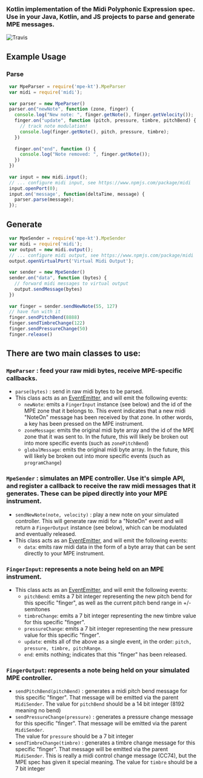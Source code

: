 
### Kotlin implementation of the Midi Polyphonic Expression spec. Use in your Java, Kotlin, and JS projects to parse and generate MPE messages.

![Travis](https://travis-ci.org/dupontgu/mpe-kt.svg?branch=master)

## Example Usage
### Parse
```javascript
 var MpeParser = require('mpe-kt').MpeParser
 var midi = require('midi');
 
 var parser = new MpeParser()
 parser.on("newNote", function (zone, finger) {
   console.log("New note: ", finger.getNote(), finger.getVelocity());
   finger.on("update", function (pitch, pressure, timbre, pitchBend) {
     // track note modulation!
     console.log(finger.getNote(), pitch, pressure, timbre);
   })
 
   finger.on("end", function () {
     console.log("Note removed: ", finger.getNote());
   })
 })
 
 var input = new midi.input();
 // ... configure midi input, see https://www.npmjs.com/package/midi
 input.openPort(0);
 input.on('message', function(deltaTime, message) {
   parser.parse(message);
 });
 ```


## Generate
```javascript
 var MpeSender = require('mpe-kt').MpeSender
 var midi = require('midi');
 var output = new midi.output();
 // ... configure midi output, see https://www.npmjs.com/package/midi
 output.openVirtualPort('Virtual Midi Output');
 
 var sender = new MpeSender()
 sender.on("data", function (bytes) {
   // forward midi messages to virtual output
   output.sendMessage(bytes)
 })
 
 var finger = sender.sendNewNote(55, 127)
 // have fun with it
 finger.sendPitchBend(8888)
 finger.sendTimbreChange(122)
 finger.sendPressureChange(50)
 finger.release()
```

## There are two main classes to use:

### `MpeParser` : feed your raw midi bytes, receive MPE-specific callbacks.  
- `parse(bytes)` : send in raw midi bytes to be parsed.
 - This class acts as an [EventEmitter](https://nodejs.org/api/events.html),
 and will emit the following events:
    - `newNote`: emits a `FingerInput` instance (see below) and the id of the MPE zone that it belongs to.  This event indicates that a new midi "NoteOn" message has been received by that zone.  In other words, a key has been pressed on the MPE instrument.
     - `zoneMessage`: emits the original midi byte array and the id of the MPE zone that it was sent to.
    In the future, this will likely be broken out into more specific events (such as `zonePitchBend`)
    - `globalMessage`: emits the original midi byte array. In the future, this will likely be broken out into more specific events (such as `programChange`)
 
### `MpeSender` : simulates an MPE controller.  Use it's simple API, and register a callback to receive the raw midi messages that it generates.  These can be piped directly into your MPE instrument.
 - `sendNewNote(note, velocity)` : play a new note on your simulated controller.  This will generate raw midi for a "NoteOn" event 
 and will return a `FingerOutput` instance (see below), which can be modulated and eventually released.
  - This class acts as an [EventEmitter](https://nodejs.org/api/events.html),
  and will emit the following events:
     - `data`: emits raw midi data in the form of a byte array that can be sent directly to your MPE instrument.
 
### `FingerInput`: represents a note being held on an MPE instrument.
 - This class acts as an [EventEmitter](https://nodejs.org/api/events.html),
 and will emit the following events:
    - `pitchBend`: emits a 7 bit integer representing the new pitch bend for this specific "finger", as well as the current pitch bend range in +/- semitones  
    - `timbreChange`: emits a 7 bit integer representing the new timbre value for this specific "finger".  
    - `pressureChange`: emits a 7 bit integer representing the new pressure value for this specific "finger".  
    - `update`: emits all of the above as a single event, in the order: `pitch, pressure, timbre, pitchRange`.  
     - `end`: emits nothing; indicates that this "finger" has been released.
 
### `FingerOutput`: represents a note being held on your simulated MPE controller.
 - `sendPitchBend(pitchBend)` : generates a midi pitch bend message for this specific "finger".  That message will be emitted via the parent `MidiSender`.
 The value for `pitchBend` should be a 14 bit integer (8192 meaning no bend)
 - `sendPressureChange(pressure)` : generates a pressure change message for this specific "finger".  That message will be emitted via the parent `MidiSender`.  
 The value for `pressure` should be a 7 bit integer
 - `sendTimbreChange(timbre)` : generates a timbre change message for this specific "finger".  That message will be emitted via the parent `MidiSender`.
 This is really a midi control change message (CC74), but the MPE spec has given it special meaning.
 The value for `timbre` should be a 7 bit integer
 
 